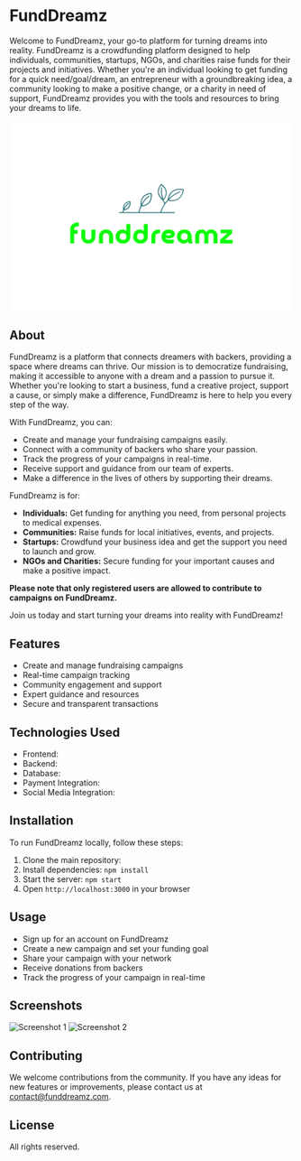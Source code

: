 # FundDreamz

Welcome to FundDreamz, your go-to platform for turning dreams into reality. FundDreamz is a crowdfunding platform designed to help individuals, communities, startups, NGOs, and charities raise funds for their projects and initiatives. Whether you're an individual looking to get funding for a quick need/goal/dream, an entrepreneur with a groundbreaking idea, a community looking to make a positive change, or a charity in need of support, FundDreamz provides you with the tools and resources to bring your dreams to life.

![FundDreamz Logo](assets/logo.png)

## About

FundDreamz is a platform that connects dreamers with backers, providing a space where dreams can thrive. Our mission is to democratize fundraising, making it accessible to anyone with a dream and a passion to pursue it. Whether you're looking to start a business, fund a creative project, support a cause, or simply make a difference, FundDreamz is here to help you every step of the way.

With FundDreamz, you can:

- Create and manage your fundraising campaigns easily.
- Connect with a community of backers who share your passion.
- Track the progress of your campaigns in real-time.
- Receive support and guidance from our team of experts.
- Make a difference in the lives of others by supporting their dreams.

FundDreamz is for:

- **Individuals:** Get funding for anything you need, from personal projects to medical expenses.
- **Communities:** Raise funds for local initiatives, events, and projects.
- **Startups:** Crowdfund your business idea and get the support you need to launch and grow.
- **NGOs and Charities:** Secure funding for your important causes and make a positive impact.

**Please note that only registered users are allowed to contribute to campaigns on FundDreamz.**

Join us today and start turning your dreams into reality with FundDreamz!

## Features

- Create and manage fundraising campaigns
- Real-time campaign tracking
- Community engagement and support
- Expert guidance and resources
- Secure and transparent transactions

## Technologies Used

- Frontend: 
- Backend: 
- Database: 
- Payment Integration: 
- Social Media Integration:

## Installation

To run FundDreamz locally, follow these steps:

1. Clone the main repository: 
2. Install dependencies: `npm install`
3. Start the server: `npm start`
4. Open `http://localhost:3000` in your browser

## Usage

- Sign up for an account on FundDreamz
- Create a new campaign and set your funding goal
- Share your campaign with your network
- Receive donations from backers
- Track the progress of your campaign in real-time

## Screenshots

![Screenshot 1](/screenshots/screenshot1.png)
![Screenshot 2](/screenshots/screenshot2.png)

## Contributing

We welcome contributions from the community. If you have any ideas for new features or improvements, please contact us at [contact@funddreamz.com](mailto:contact@funddreamz.com).

## License

All rights reserved.

